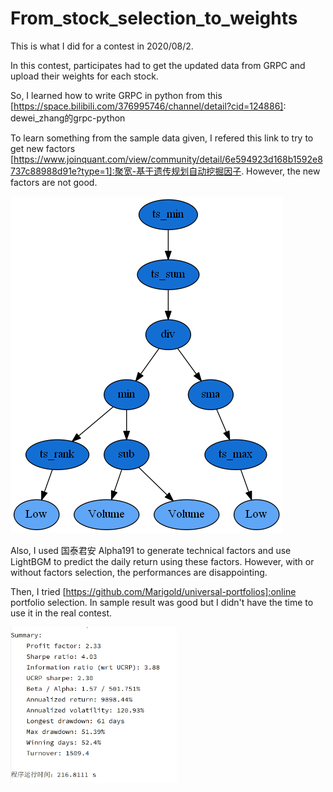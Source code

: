 # From_stock_selection_to_weights

This is what I did for a contest in 2020/08/2. 

In this contest, participates had to get the updated data from GRPC and upload their weights for each stock.

So, I learned how to write GRPC in python from this [https://space.bilibili.com/376995746/channel/detail?cid=124886]: dewei_zhang的grpc-python

To learn something from the sample data given, I refered this link to try to get new factors [https://www.joinquant.com/view/community/detail/6e594923d168b1592e8737c88988d91e?type=1]:聚宽-基于遗传规划自动挖掘因子. However, the new factors are not good.

![A example factor](https://github.com/JennyCCDD/From_stock_selection_to_weights/blob/master/to-show/6.png)

Also, I used 国泰君安 Alpha191 to generate technical factors and use LightBGM to predict the daily return using these factors. However, with or without factors selection, the performances are disappointing. 

Then, I tried [https://github.com/Marigold/universal-portfolios]:online portfolio selection. In sample result was good but I didn't have the time to use it in the real contest.

<img src="https://github.com/JennyCCDD/From_stock_selection_to_weights/blob/master/to-show/result.png" style="zoom:33%;" />
